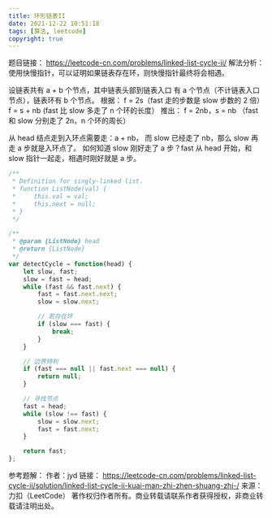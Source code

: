 ```yaml
---
title: 环形链表II
date: 2021-12-22 10:51:18
tags: [算法, leetcode]
copyright: true
---
```

题目链接：
https://leetcode-cn.com/problems/linked-list-cycle-ii/
解法分析：使用快慢指针，可以证明如果链表存在环，则快慢指针最终将会相遇。

设链表共有 a + b 个节点，其中链表头部到链表入口 有 a 个节点（不计链表入口节点），链表环有 b 个节点。
根据：
f = 2s（fast 走的步数是 slow 步数的 2 倍）
f = s + nb (fast 比 slow 多走了 n 个环的长度）
推出：
f = 2nb，s = nb （fast 和 slow 分别走了 2n，n 个环的周长）

从 head 结点走到入环点需要走：a + nb， 而 slow 已经走了 nb，那么 slow 再走 a 步就是入环点了。
如何知道 slow 刚好走了 a 步？fast 从 head 开始，和 slow 指针一起走，相遇时刚好就是 a 步。

```js
/**
 * Definition for singly-linked list.
 * function ListNode(val) {
 *     this.val = val;
 *     this.next = null;
 * }
 */

/**
 * @param {ListNode} head
 * @return {ListNode}
 */
var detectCycle = function(head) {
    let slow, fast;
    slow = fast = head;
    while (fast && fast.next) {
        fast = fast.next.next;
        slow = slow.next;

        // 若存在环
        if (slow === fast) {
            break;
        }
    }

    // 边界特判
    if (fast === null || fast.next === null) {
        return null;
    }

    // 寻找节点
    fast = head;
    while (slow !== fast) {
        slow = slow.next;
        fast = fast.next;
    }

    return fast;
};
```

参考题解：
作者：jyd
链接：
https://leetcode-cn.com/problems/linked-list-cycle-ii/solution/linked-list-cycle-ii-kuai-man-zhi-zhen-shuang-zhi-/
来源：力扣（LeetCode）
著作权归作者所有。商业转载请联系作者获得授权，非商业转载请注明出处。